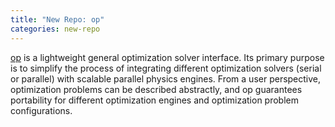 ```yaml
---
title: "New Repo: op"
categories: new-repo
---
```


[op](https://github.com/LLNL/op) is a lightweight general optimization solver interface. Its primary purpose is to simplify the process of integrating different optimization solvers (serial or parallel) with scalable parallel physics engines. From a user perspective, optimization problems can be described abstractly, and op guarantees portability for different optimization engines and optimization problem configurations.
